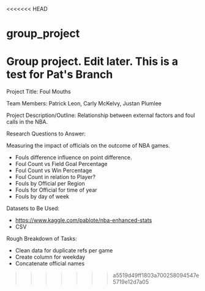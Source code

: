 <<<<<<< HEAD
# group_project
Group project. Edit later.
This is a test for Pat's Branch
=======
Project Title: Foul Mouths

Team Members: Patrick Leon, Carly McKelvy, Justan Plumlee

Project Description/Outline: Relationship between external factors and foul calls in the NBA.

Research Questions to Answer: 

Measuring the impact of officials on the outcome of NBA games.
-	Fouls difference influence on point difference.
-	Foul Count vs Field Goal Percentage
-	Foul Count vs Win Percentage
-	Foul Count in relation to Player?
-	Fouls by Official per Region
-	Fouls for Official for time of year
-	Fouls by day of week

Datasets to Be Used:

- https://www.kaggle.com/pablote/nba-enhanced-stats
- CSV

Rough Breakdown of Tasks:
-	Clean data for duplicate refs per game
-	Create column for weekday
-	Concatenate official names
>>>>>>> a5519d49ff1803a700258094547e5719e12d7a05
